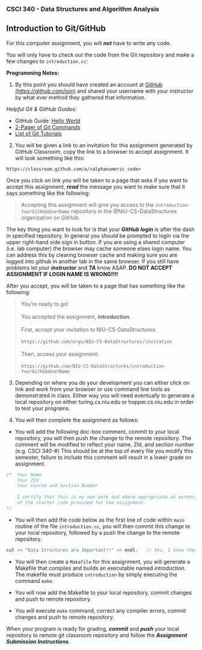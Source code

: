 ### CSCI 340 - Data Structures and Algorithm Analysis
                  
## Introduction to Git/GitHub

For this computer assignment, you will ***not*** have to write any code.

You will only have to check out the code from the Git repository and make a few changes to `introduction.cc`:

**Programming Notes:**

1) By this point you should have created an account at [GitHub (https://github.com/join)](https://github.com/join) and shared your username with your instructor by what ever method they gathered that information.

*Helpful Git & GitHub Guides:*

* GitHub Guide: [Hello World](https://guides.github.com/activities/hello-world/)
* [2-Pager of Git Commands](https://education.github.com/git-cheat-sheet-education.pdf)
* [List of Git Tutorials](https://help.github.com/articles/good-resources-for-learning-git-and-github/)

2) You will be given a link to an invitation for this assignment generated by GitHub Classroom, copy the link to a browser to accept assignment. It will look something like this:

`https://classroom.github.com/a/<alphanumeric code>`

Once you click on link you will be taken to a page that asks if you want to accept this assignment, ***read*** the message you want to make sure that it says something like the following:

>Accepting this assignment will give you access to the `introduction-YourGitHubUserName` repository in the @NIU-CS-DataStructures organization on GitHub.

The key thing you want to look for is that your ***GitHub login*** is after the dash in specified repository. In general you should be prompted to login via the upper right-hand side sign in button. If you are using a shared computer (i.e. lab computer) the browser may cache someone elses login name.  You can address this by clearing browser cache and making sure you are logged into github in another tab in the same browser. If you still have problems let your ***instructor*** and ***TA*** know ASAP. **DO NOT ACCEPT ASSIGNMENT IF LOGIN NAME IS WRONG!!!!**

After you accept, you will be taken to a page that has something like the following:

>You’re ready to go!<br><br>
You accepted the assignment, **introduction**.<br><br>
First, accept your invitation to NIU-CS-DataStructures:<br><br>
`https://github.com/orgs/NIU-CS-DataStructures/invitation`<br><br>
Then, access your assignment:<br><br>
`https://github.com/NIU-CS-DataStructures/introduction-YourGitHubUserName`

3) Depending on where you do your development you can either click on link and work from your browser or use command line tools as demonstrated in class. Either way you will need eventually to generate a local repository on either turing.cs.niu.edu or hopper.cs.niu.edu in order to test your programs.

4) You will then complete the assignment as follows:

* You will add the following doc-box comment, commit to your local repository, you will then push the change to the remote repository. The comment will be modified to reflect your name, ZId, and section number (e.g. CSCI 340-#) This should be at the top of every file you modify this semester, failure to include this comment will result in a lower grade on assignment.

```c++
/* 	Your Name
	Your ZId
	Your Course and Section Number
	
	I certify that this is my own work and where appropriate an extension 
	of the starter code provided for the assignment.
*/
```

* You will then add the code below as the first line of code within `main` routine of the file `introduction.cc`, you will then commit this change to your local repository, followed by a push the change to the remote repository.

```c++
cut << "Data Structures are Important!!" << endl;   // Yes, I know there is a typo!!!
```

* You will then create a `Makefile` for this assignment, you will generate a Makefile that compiles and builds an executable named *introduction*. The makefile must produce `introduction` by simply executing the command `make`.

* You will now add the Makefile to your local repository, commit changes and push to remote repository.

* You will execute `make` command, correct any compiler errors, commit changes and push to remote repository.

When your program is ready for grading, ***commit*** and ***push*** your local repository to remote git classroom repository and follow the _**Assignment Submission Instructions**_. 



